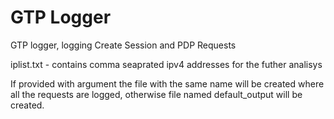 # GTP Logger
GTP logger, logging Create Session and PDP Requests

iplist.txt - contains comma seaprated ipv4 addresses for the futher analisys

If provided with argument the file with the same name will be created where all the requests are logged, otherwise file named default_output will be created. 

